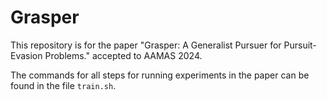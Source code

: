 # Grasper
This repository is for the paper "Grasper: A Generalist Pursuer for Pursuit-Evasion Problems." accepted to AAMAS 2024.

The commands for all steps for running experiments in the paper can be found in the file ```train.sh```.
